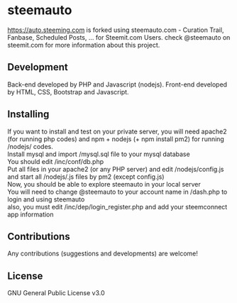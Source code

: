 # steemauto
https://auto.steeming.com is forked using steemauto.com - Curation Trail, Fanbase, Scheduled Posts, ... for Steemit.com Users.
check @steemauto on steemit.com for more information about this project.

## Development
Back-end developed by PHP and Javascript (nodejs).
Front-end developed by HTML, CSS, Bootstrap and Javascript.

## Installing
If you want to install and test on your private server, you will need apache2 (for running php codes)
and npm + nodejs (+ npm install pm2) for running /nodejs/ codes.  
Install mysql and import /mysql.sql file to your mysql database  
You should edit /inc/conf/db.php  
Put all files in your apache2 (or any PHP server) and edit /nodejs/config.js and start all /nodejs/.js files by pm2 (except config.js)  
Now, you should be able to explore steemauto in your local server  
You will need to change @steemauto to your account name in /dash.php to login and using steemauto  
also, you must edit /inc/dep/login_register.php and add your steemconnect app information  

## Contributions
Any contributions (suggestions and developments) are welcome!

## License
GNU General Public License v3.0
